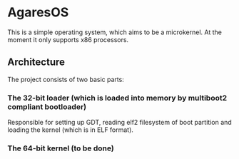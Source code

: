 # AgaresOS
This is a simple operating system, which aims to be a microkernel. At the moment it only supports x86 processors.

## Architecture
The project consists of two basic parts:
### The 32-bit loader (which is loaded into memory by multiboot2 compliant bootloader)
Responsible for setting up GDT, reading elf2 filesystem of boot partition and loading the kernel (which is in ELF format).
### The 64-bit kernel (to be done)
